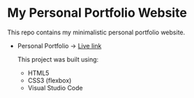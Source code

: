 # My Personal Portfolio Website

This repo contains my minimalistic personal portfolio website.

* Personal Portfolio -> [Live link](https://sneakzz.github.io/)

  This project was built using:
    * HTML5
    * CSS3 (flexbox)
    * Visual Studio Code
    
